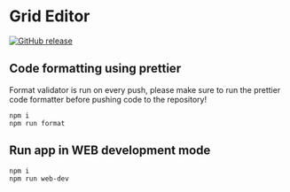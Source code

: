# Grid Editor

[![GitHub release](https://img.shields.io/github/release/intechstudio/grid-editor)](https://github.com/intechstudio/grid-editor/releases/latest)

## Code formatting using prettier

Format validator is run on every push, please make sure to run the prettier code formatter before pushing code to the repository!

```
npm i
npm run format
```

## Run app in WEB development mode

```
npm i
npm run web-dev
```
